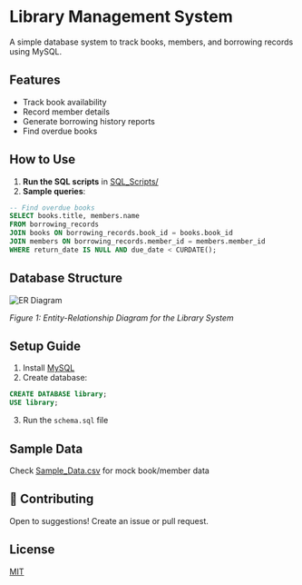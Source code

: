 # Library Management System

A simple database system to track books, members, and borrowing records using MySQL.

## Features
- Track book availability
- Record member details
- Generate borrowing history reports
- Find overdue books

## How to Use
1. **Run the SQL scripts** in [SQL_Scripts/](SQL_Scripts/)
2. **Sample queries**:
```sql
-- Find overdue books
SELECT books.title, members.name 
FROM borrowing_records
JOIN books ON borrowing_records.book_id = books.book_id
JOIN members ON borrowing_records.member_id = members.member_id
WHERE return_date IS NULL AND due_date < CURDATE();
```

## Database Structure
![ER Diagram](https://github.com/rtnahariom/Library-Management-System/blob/main/Documentation/ER_Diagram.png?raw=true)

*Figure 1: Entity-Relationship Diagram for the Library System*

## Setup Guide
1. Install [MySQL](https://dev.mysql.com/downloads/)
2. Create database:
```sql
CREATE DATABASE library;
USE library;
```
3. Run the `schema.sql` file

## Sample Data
Check [Sample_Data.csv](Documentation/Sample_Data.csv) for mock book/member data

## 🤝 Contributing
Open to suggestions! Create an issue or pull request.

## License
[MIT](https://choosealicense.com/licenses/mit/)
